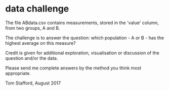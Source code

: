 # data challenge

The file ABdata.csv contains measurements, stored in the 'value' column, from two groups, A and B.

The challenge is to answer the question: which population - A or B - has the highest average on this measure?

Credit is given for additional exploration, visualisation or discussion of the question and/or the data.

Please send me complete answers by the method you think most appropriate.

Tom Stafford, August 2017

